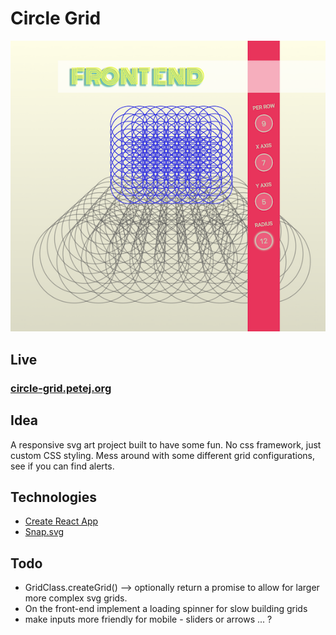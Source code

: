 # Circle Grid

![circle grid picture](./readme-images/circle_grid.png)

## Live  
### [circle-grid.petej.org](https://www.circle-grid.petej.org)

## Idea
A responsive svg art project built to have some fun. No css framework, just custom CSS styling. Mess around with some different grid configurations, see if you can find alerts. 

## Technologies
- [Create React App](https://github.com/facebookincubator/create-react-app)
- [Snap.svg](http://snapsvg.io/)

## Todo

- GridClass.createGrid() --> optionally return a promise to allow for larger more complex svg grids.
- On the front-end implement a loading spinner for slow building grids
- make inputs more friendly for mobile - sliders or arrows ... ?